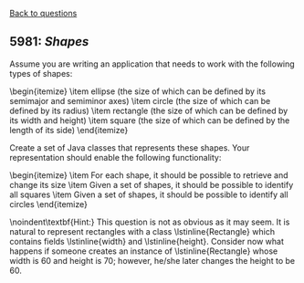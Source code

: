 [Back to questions](../README.md)

## 5981: *Shapes*


Assume you are writing an application that needs to work with the following types of
shapes:

\begin{itemize}
\item ellipse (the size of which can be defined by its semimajor and semiminor axes)
\item circle (the size of which can be defined by its radius)
\item rectangle (the size of which can be defined by its width and height)
\item square (the size of which can be defined by the length of its side)
\end{itemize}

Create a set of Java classes that represents these shapes.  Your representation should
enable the following functionality:

\begin{itemize}
\item For each shape, it should be possible to retrieve and change its size
\item Given a set of shapes, it should be possible to identify all squares
\item Given a set of shapes, it should be possible to identify all circles
\end{itemize}

\noindent\textbf{Hint:} This question is not as obvious as it may seem.  It is natural to represent
rectangles with a class \lstinline{Rectangle} which contains fields \lstinline{width}
and \lstinline{height}.  Consider now what happens if someone creates an instance of
\lstinline{Rectangle} whose width is 60 and height is 70; however, he/she later changes
the height to be 60.
